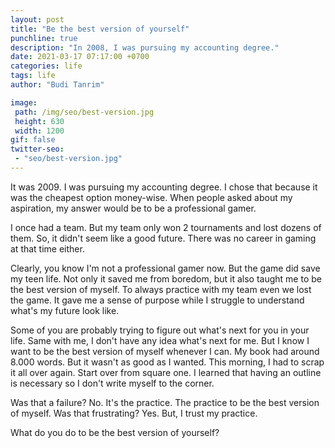 ```yaml
---
layout: post
title: "Be the best version of yourself"
punchline: true
description: "In 2008, I was pursuing my accounting degree."
date: 2021-03-17 07:17:00 +0700
categories: life
tags: life
author: "Budi Tanrim"

image:
 path: /img/seo/best-version.jpg
 height: 630
 width: 1200
gif: false
twitter-seo: 
 - "seo/best-version.jpg"
---
```


It was 2009. I was pursuing my accounting degree. I chose that because it was the cheapest option money-wise. When people asked about my aspiration, my answer would be to be a professional gamer.

I once had a team. But my team only won 2 tournaments and lost dozens of them. So, it didn't seem like a good future. There was no career in gaming at that time either.

Clearly, you know I'm not a professional gamer now. But the game did save my teen life. Not only it saved me from boredom, but it also taught me to be the best version of myself. To always practice with my team even we lost the game. It gave me a sense of purpose while I struggle to understand what's my future look like.

Some of you are probably trying to figure out what's next for you in your life. Same with me, I don't have any idea what's next for me. But I know I want to be the best version of myself whenever I can. My book had around 8.000 words. But it wasn't as good as I wanted. This morning, I had to scrap it all over again. Start over from square one. I learned that having an outline is necessary so I don't write myself to the corner.

Was that a failure? No. It's the practice. The practice to be the best version of myself. Was that frustrating? Yes. But, I trust my practice.

What do you do to be the best version of yourself?

